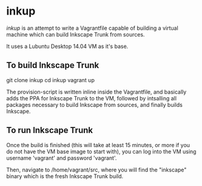 inkup
=====

*inkup* is an attempt to write a Vagrantfile capable of building a
virtual machine which can build Inkscape Trunk from sources.

It uses a Lubuntu Desktop 14.04 VM as it's base.

To build Inkscape Trunk
-----------------------

  git clone <repo url> inkup
  cd inkup
  vagrant up

The provision-script is written inline inside the Vagrantfile, and
basically adds the PPA for Inkscape Trunk to the VM, followed by
intsalling all packages necessary to build Inkscape from sources,
and finally builds Inkscape.

To run Inkscape Trunk
---------------------

Once the build is finished (this will take at least 15 minutes, or
more if you do not have the VM base image to start with), you can
log into the VM using username 'vagrant' and password 'vagrant'.

Then, navigate to /home/vagrant/src, where you will find the "inkscape"
binary which is the fresh Inkscape Trunk build.
